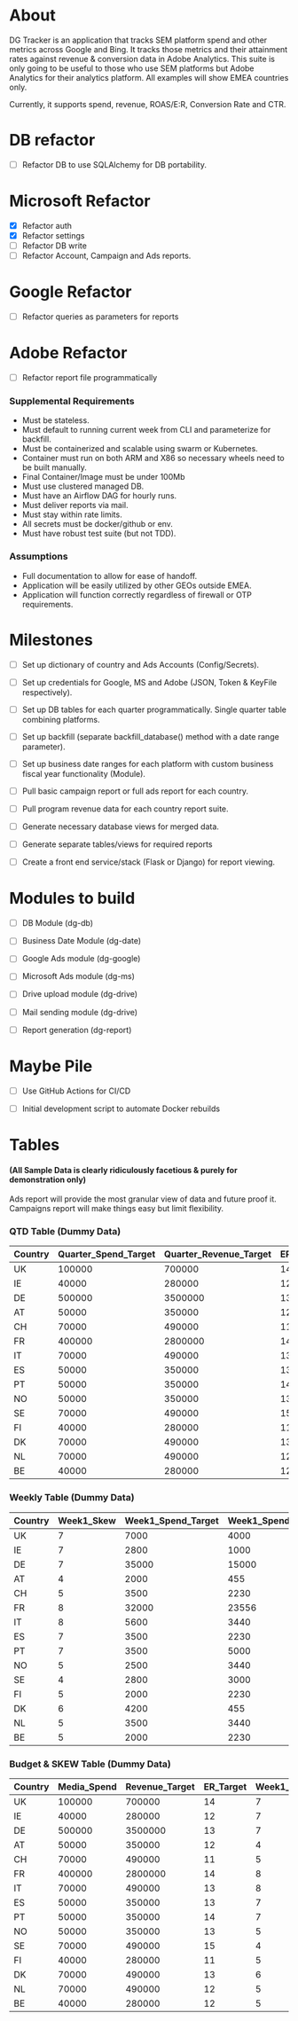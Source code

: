 # About
DG Tracker is an application that tracks SEM platform spend and other metrics across Google 
and Bing. It tracks those metrics and their attainment rates against revenue & conversion data 
in Adobe Analytics. This suite is only going to be useful to those who use SEM platforms but 
Adobe Analytics for their analytics platform. All examples will show EMEA countries only. 

Currently, it supports spend, revenue, ROAS/E:R, Conversion Rate and CTR.

# DB refactor
- [ ] Refactor DB to use SQLAlchemy for DB portability.

# Microsoft Refactor
- [x] Refactor auth
- [x] Refactor settings
- [ ] Refactor DB write
- [ ] Refactor Account, Campaign and Ads reports.

# Google Refactor
- [ ] Refactor queries as parameters for reports


# Adobe Refactor
- [ ] Refactor report file programmatically

### Supplemental Requirements
- Must be stateless.
- Must default to running current week from CLI and parameterize for backfill.
- Must be containerized and scalable using swarm or Kubernetes.
- Container must run on both ARM and X86 so necessary wheels need to be built manually.
- Final Container/Image must be under 100Mb
- Must use clustered managed DB.
- Must have an Airflow DAG for hourly runs.
- Must deliver reports via mail.
- Must stay within rate limits.
- All secrets must be docker/github or env.
- Must have robust test suite (but not TDD).

### Assumptions
- Full documentation to allow for ease of handoff. 
- Application will be easily utilized by other GEOs outside EMEA.
- Application will function correctly regardless of firewall or OTP requirements.


# Milestones
- [ ] Set up dictionary of country and Ads Accounts (Config/Secrets).
- [ ] Set up credentials for Google, MS and Adobe (JSON, Token & KeyFile respectively).
- [ ] Set up DB tables for each quarter programmatically. Single quarter table combining platforms.
- [ ] Set up backfill (separate backfill_database() method with a date range parameter).
- [ ] Set up business date ranges for each platform with custom business fiscal year functionality (Module).
- [ ] Pull basic campaign report or full ads report for each country.
- [ ] Pull program revenue data for each country report suite.
- [ ] Generate necessary database views for merged data.
- [ ] Generate separate tables/views for required reports 
- [ ] Create a front end service/stack (Flask or Django) for report viewing. 



# Modules to build
- [ ] DB Module (dg-db)
- [ ] Business Date Module (dg-date)
- [ ] Google Ads module (dg-google)
- [ ] Microsoft Ads module (dg-ms)
- [ ] Drive upload module (dg-drive)
- [ ] Mail sending module (dg-drive)
- [ ] Report generation (dg-report)


# Maybe Pile
- [ ] Use GitHub Actions for CI/CD
- [ ] Initial development script to automate Docker rebuilds


# Tables
#### (All Sample Data is clearly ridiculously facetious & purely for demonstration only)

Ads report will provide the most granular view of data and future proof it. Campaigns report
will make things easy but limit flexibility. 

### QTD Table (Dummy Data)
| Country | Quarter_Spend_Target | Quarter_Revenue_Target | ER_Target | QTD_ER | QTD_Conversion_Rate | QTD_Conversion_Rate_VS_Last_Year | QTD_Revenue_VS_Last_Year | Week1_Spend_Attainment | Week1_Revenue_Attainment | Week2_Spend_Attainment | Week2_Revenue_Attainment |
|---------|----------------------|------------------------|-----------|--------|---------------------|----------------------------------|--------------------------|------------------------|--------------------------|------------------------|--------------------------|
| UK      |               100000 |                 700000 |        14 |    9.5 |               0.50% |                              10% |                      21% |                    25% |                      25% |                    25% |                      25% |
| IE      |                40000 |                 280000 |        12 |    7.9 |               0.67% |                              12% |                      -4% |                    33% |                      33% |                    33% |                      33% |
| DE      |               500000 |                3500000 |        13 |    6.3 |               1.20% |                              21% |                      -2% |                    21% |                      50% |                    21% |                      50% |
| AT      |                50000 |                 350000 |        12 |    6.5 |               1.00% |                              -4% |                      22% |                    12% |                      45% |                    12% |                      45% |
| CH      |                70000 |                 490000 |        11 |   12.7 |               0.91% |                              -2% |                      21% |                     9% |                      12% |                     9% |                      12% |
| FR      |               400000 |                2800000 |        14 |   10.9 |               0.50% |                              22% |                      10% |                    44% |                      60% |                    44% |                      60% |
| IT      |                70000 |                 490000 |        13 |   10.7 |               0.67% |                              21% |                       6% |                    25% |                      25% |                    25% |                      25% |
| ES      |                50000 |                 350000 |        13 |   12.7 |               1.20% |                              10% |                      21% |                    33% |                      33% |                    33% |                      33% |
| PT      |                50000 |                 350000 |        14 |   28.6 |               1.40% |                              12% |                     -19% |                    21% |                      50% |                    21% |                      50% |
| NO      |                50000 |                 350000 |        13 |   32.8 |               0.91% |                              21% |                       2% |                    12% |                      45% |                    12% |                      45% |
| SE      |                70000 |                 490000 |        15 |   23.8 |               0.50% |                              -4% |                       1% |                     9% |                      12% |                     9% |                      12% |
| FI      |                40000 |                 280000 |        11 |   31.9 |               0.67% |                              -2% |                      21% |                    44% |                      60% |                    44% |                      60% |
| DK      |                70000 |                 490000 |        13 |    2.0 |               1.20% |                              22% |                     -19% |                    21% |                      50% |                    21% |                      50% |
| NL      |                70000 |                 490000 |        12 |   19.7 |               1.00% |                              21% |                       2% |                    12% |                      45% |                    12% |                      45% |
| BE      |                40000 |                 280000 |        12 |   31.9 |               0.91% |                               9% |                       1% |                     9% |                      12% |                     9% |                      12% |


### Weekly Table (Dummy Data)
| Country | Week1_Skew | Week1_Spend_Target | Week1_Spend_Actual | Week1_Spend_Attainment | Week1_Revenue_Target | Week1_Revenue_Actual | Week1_Revenue_Attainment | Week1_Revenue_VS_Last_Year | Week1_Spend_VS_Last_Year | Week1_Conversion_Rate | Week1_Conversion_Rate_VS_Last_Year | Week1_Price_Benchmark | Week1_Price_Benchmark_VS_Last_Year | Week1_CTR | Week1_CTR_VS_Last_Year | Week1_Lost_IS | Week1_Lost_IS_VS_Last_Year |
|---------|------------|--------------------|--------------------|------------------------|----------------------|----------------------|--------------------------|----------------------------|--------------------------|-----------------------|------------------------------------|-----------------------|------------------------------------|-----------|------------------------|---------------|----------------------------|
| UK      |          7 |               7000 |               4000 |                     57 |                49000 |                42000 |                       86 |                            |                          |                       |                                    |                       |                                    |           |                        |               |                            |
| IE      |          7 |               2800 |               1000 |                     36 |                19600 |                12600 |                       64 |                            |                          |                       |                                    |                       |                                    |           |                        |               |                            |
| DE      |          7 |              35000 |              15000 |                     43 |               245000 |               238000 |                       97 |                            |                          |                       |                                    |                       |                                    |           |                        |               |                            |
| AT      |          4 |               2000 |                455 |                     23 |                14000 |                 7000 |                       50 |                            |                          |                       |                                    |                       |                                    |           |                        |               |                            |
| CH      |          5 |               3500 |               2230 |                     64 |                24500 |                17500 |                       71 |                            |                          |                       |                                    |                       |                                    |           |                        |               |                            |
| FR      |          8 |              32000 |              23556 |                     74 |               224000 |               217000 |                       97 |                            |                          |                       |                                    |                       |                                    |           |                        |               |                            |
| IT      |          8 |               5600 |               3440 |                     61 |                39200 |                32200 |                       82 |                            |                          |                       |                                    |                       |                                    |           |                        |               |                            |
| ES      |          7 |               3500 |               2230 |                     64 |                24500 |                17500 |                       71 |                            |                          |                       |                                    |                       |                                    |           |                        |               |                            |
| PT      |          7 |               3500 |               5000 |                    143 |                24500 |                17500 |                       71 |                            |                          |                       |                                    |                       |                                    |           |                        |               |                            |
| NO      |          5 |               2500 |               3440 |                    138 |                17500 |                10500 |                       60 |                            |                          |                       |                                    |                       |                                    |           |                        |               |                            |
| SE      |          4 |               2800 |               3000 |                    107 |                19600 |                12600 |                       64 |                            |                          |                       |                                    |                       |                                    |           |                        |               |                            |
| FI      |          5 |               2000 |               2230 |                    112 |                14000 |                 7000 |                       50 |                            |                          |                       |                                    |                       |                                    |           |                        |               |                            |
| DK      |          6 |               4200 |                455 |                     11 |                29400 |                22400 |                       76 |                            |                          |                       |                                    |                       |                                    |           |                        |               |                            |
| NL      |          5 |               3500 |               3440 |                     98 |                24500 |                17500 |                       71 |                            |                          |                       |                                    |                       |                                    |           |                        |               |                            |
| BE      |          5 |               2000 |               2230 |                    112 |                14000 |                 7000 |                       50 |                            |                          |                       |                                    |                       |                                    |           |                        |               |                            |


### Budget & SKEW Table (Dummy Data)
| Country | Media_Spend | Revenue_Target | ER_Target | Week1_Skew | Week2_Skew | Week3_Skew | Week4_Skew | Week5_Skew | Week6_Skew | Week7_Skew | Week8_Skew | Week9_Skew | Week10_Skew | Week11_Skew | Week12_Skew | Week13_Skew | Week14_Skew |
|---------|-------------|----------------|-----------|------------|------------|------------|------------|------------|------------|------------|------------|------------|-------------|-------------|-------------|-------------|-------------|
| UK      |      100000 |         700000 |        14 |          7 |          8 |         11 |          5 |         15 |          6 |          9 |          8 |         12 |           7 |           6 |           3 |           2 |           1 |
| IE      |       40000 |         280000 |        12 |          7 |          8 |         11 |          5 |         15 |          6 |          9 |          8 |         12 |           7 |           6 |           3 |           2 |           1 |
| DE      |      500000 |        3500000 |        13 |          7 |          8 |         11 |          5 |         15 |          6 |          9 |          8 |         12 |           7 |           6 |           3 |           2 |           1 |
| AT      |       50000 |         350000 |        12 |          4 |          8 |          9 |          7 |         13 |          9 |          9 |          8 |         12 |           7 |           6 |           3 |           2 |           3 |
| CH      |       70000 |         490000 |        11 |          5 |         10 |         11 |          5 |         14 |          6 |          9 |          8 |         12 |           7 |           6 |           3 |           2 |           2 |
| FR      |      400000 |        2800000 |        14 |          8 |          8 |         11 |          5 |         15 |          6 |          9 |          8 |         12 |           6 |           6 |           3 |           2 |           1 |
| IT      |       70000 |         490000 |        13 |          8 |          8 |         11 |          5 |         15 |          6 |          9 |          8 |         12 |           6 |           6 |           3 |           2 |           1 |
| ES      |       50000 |         350000 |        13 |          7 |          8 |         11 |          5 |         15 |          6 |          9 |          8 |         12 |           7 |           6 |           3 |           2 |           1 |
| PT      |       50000 |         350000 |        14 |          7 |          8 |         11 |          5 |         15 |          6 |          9 |          8 |         12 |           7 |           6 |           3 |           2 |           1 |
| NO      |       50000 |         350000 |        13 |          5 |          8 |         11 |          5 |         15 |          6 |          9 |          8 |         12 |           7 |           6 |           3 |           2 |           3 |
| SE      |       70000 |         490000 |        15 |          4 |          8 |         11 |          5 |         15 |          6 |          9 |          8 |         12 |           7 |           6 |           3 |           2 |           4 |
| FI      |       40000 |         280000 |        11 |          5 |          8 |         11 |          5 |         15 |          6 |          9 |          8 |         12 |           7 |           6 |           3 |           2 |           3 |
| DK      |       70000 |         490000 |        13 |          6 |          8 |         11 |          5 |         15 |          6 |          9 |          8 |         12 |           7 |           6 |           3 |           2 |           2 |
| NL      |       70000 |         490000 |        12 |          5 |          8 |         11 |          5 |         15 |          6 |          9 |          8 |         12 |           7 |           6 |           3 |           2 |           3 |
| BE      |       40000 |         280000 |        12 |          5 |          8 |         11 |          5 |         15 |          6 |          9 |          8 |         12 |           7 |           6 |           3 |           1 |           4 |